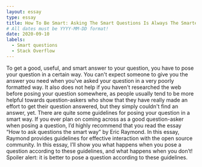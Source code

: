 ```yaml
---
layout: essay
type: essay
title: How To Be Smart: Asking The Smart Questions Is Always The Smartest Option
# All dates must be YYYY-MM-DD format!
date: 2020-09-10
labels:
  - Smart questions
  - Stack Overflow
---
```


To get a good, useful, and smart answer to your question, you have to pose your question in a certain way. You can't expect someone to give you the answer you need when you've asked your question in a very poorly formatted way. It also does not help if you haven't researched the web before posing your question somewhere, as people usually tend to be more helpful towards question-askers who show that they have really made an effort to get their question answered, but they simply couldn't find an answer, yet. There are quite some guidelines for posing your question in a smart way. If you ever plan on coming across as a good question-asker when posing a question, I’d highly recommend that you read the essay “How to ask questions the smart way” by Eric Raymond. In this essay, Raymond provides guidelines for effective interaction with the open source community. In this essay, I’ll show you what happens when you pose a question according to these guidelines, and what happens when you don’t! Spoiler alert: it is better to pose a question according to these guidelines.



